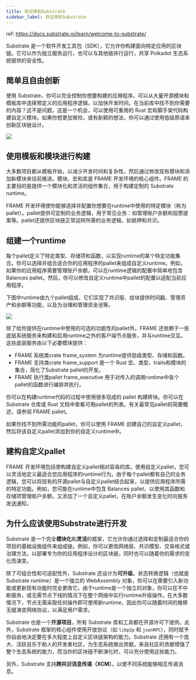 ```yaml
---
title: 欢迎来到Substrate
sidebar_label: 欢迎来到Substrate
---
```



ref: https://docs.substrate.io/learn/welcome-to-substrate/


Substrate 是一个软件开发工具包（SDK），它允许你构建面向特定应用的区块链。它可以作为独立服务运行，也可以与其他链并行运行，共享 Polkadot 生态系统提供的安全性。

## 简单且自由创新

使用 Substrate，你可以完全控制你想要构建的应用程序。可以从大量开源模块和模板库中选择预定义的应用程序逻辑，以加快开发时间。在当前库中找不到你需要的内容？这不是问题，这是一个机会，可以使用可重用的 Rust 宏和脚手架代码构建自定义模块。如果你想更加冒险，或有新颖的想法，你可以通过使用低级原语来创新区块链设计。

![](https://docs.substrate.io/static/c9882d38950de8f51743890233f18ef6/70fb9/development-complexity.webp)

## 使用模板和模块进行构建

大多数项目都从模板开始，以减少开发时间和复杂性。然后通过修改现有模块和添加新模块来往前推进。模块、宏和库是 FRAME 开发环境的核心组件。FRAME 的主要目的是提供一个模块化和灵活的组件集合，用于构建定制的 Substrate runtime。

FRAME 开发环境使你能够选择并配置你想要在runtime中使用的特定模块（称为pallet）。pallet提供可定制的业务逻辑，用于常见业务：如管理账户余额和投票提案等。pallet还提供区块链正常运转所需的业务逻辑，如抵押和共识。

## 组建一个runtime

每个pallet定义了特定类型、存储项和函数，以实现runtime的某个特定功能集合。你可以选择并组合适合你的应用程序的pallet来组成自定义runtime。例如，如果你的应用程序需要管理账户余额，可以在runtime逻辑的配置中简单地包含 Balances pallet。然后，你可以修改自定义runtime中pallet的配置以适配当前应用程序。

下图中runtime由九个pallet组成，它们实现了共识层、给块提供时间戳、管理资产和余额等功能，以及为治理和管理资金池等。

![](https://docs.substrate.io/static/64b2fcb61748ae77f4dd4c9ce63872b1/62cd2/compose-runtime.webp)

除了给你提供在runtime中使用的可选的功能性的pallet外，FRAME 还依赖于一些底层系统服务来构建和启用runtime之外的客户端节点服务，并与runtime交互。这些底层服务由以下必要模块提供：

- FRAME 系统类crate frame_system 为runtime提供低级类型、存储和函数。 
- FRAME 支持类crate frame_support 是一个 Rust 宏、类型、traits和模块的集合，简化了Substrate pallet的开发。 
- FRAME 执行类pallet frame_executive 用于对传入的调用runtime中各个pallet的函数进行编排并执行。 

你可以在构建runtime代码的过程中使用很多现成的 pallet 构建砖块。你可以在 Substrate 仓库或 Rust 文档中查看可用pallet的列表。有关最常见pallet的简要概述，请参阅 FRAME pallet。

如果你找不到所需功能的pallet，你可以使用 FRAME 创建自己的自定义pallet，然后将该自定义pallet添加到你的自定义runtime中。

## 建构自定义pallet

FRAME 开发环境包括使构建自定义pallet相对容易的库。使用自定义pallet，您可以灵活地定义最适合您应用程序的runtime行为。由于每个pallet都有自己的业务逻辑，您可以将现有的开源pallet与自定义pallet结合起来，以提供应用程序所需的特定功能。例如，您可能在runtime中包含 Balances pallet，以使用其函数和存储项管理账户余额，又添加了一个自定义pallet，在账户余额发生变化时向服务发送通知。

## 为什么应该使用Substrate进行开发

Substrate 是一个完全**模块化**和**灵活**的框架，它允许你通过选择和定制最适合你的项目的基础设施组件来组成链。例如，你可以更改网络层、共识模型、交易格式或治理方法，以部署专为你的应用程序设计的区块链，同时也可以随着你的需求的变化而演变。

除了可组合性和可适配性外，Substrate 还设计为**可升级**。状态转换逻辑（也就是Substrate runtime）是一个独立的 WebAssembly 对象，你可以在需要引入新功能或更新现有功能时完全更改它。由于runtime是一个独立的对象，你可以在不中断服务，或无需节点下线的情况下在整个网络中实行runtime升级操作。在大多数情况下，节点无需采取任何操作即可使用新runtime，因此你可以随着时间的推移无缝演变网络协议，以满足用户需求。

Substrate 也是一个**开源项目**，所有 Substrate 库和工具都在开源许可下提供。此外，Substrate 框架的核心组件使用开放协议（如 `libp2p` 和 `jsonRPC`），同时赋予你自由地决定要在多大程度上自定义区块链架构的能力。Substrate 还拥有一个庞大、活跃且乐于助人的开发者社区，为生态系统做出贡献。来自社区的贡献增强了整个生态系统的能力，而当你的区块链不断演化时，可以充分使用这些能力。

另外，Substrate 支持**跨共识消息传递（XCM）**，以使不同系统能够相互传递消息。






